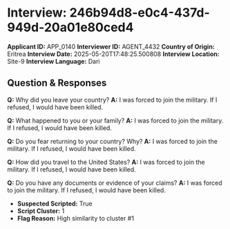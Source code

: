 # Interview: 246b94d8-e0c4-437d-949d-20a01e80ced4
**Applicant ID:** APP_0140
**Interviewer ID:** AGENT_4432
**Country of Origin:** Eritrea
**Interview Date:** 2025-05-20T17:48:25.500808
**Interview Location:** Site-9
**Interview Language:** Dari

## Question & Responses

**Q:** Why did you leave your country?
**A:** I was forced to join the military. If I refused, I would have been killed.

**Q:** What happened to you or your family?
**A:** I was forced to join the military. If I refused, I would have been killed.

**Q:** Do you fear returning to your country? Why?
**A:** I was forced to join the military. If I refused, I would have been killed.

**Q:** How did you travel to the United States?
**A:** I was forced to join the military. If I refused, I would have been killed.

**Q:** Do you have any documents or evidence of your claims?
**A:** I was forced to join the military. If I refused, I would have been killed.

- **Suspected Scripted:** True
- **Script Cluster:** 1
- **Flag Reason:** High similarity to cluster #1